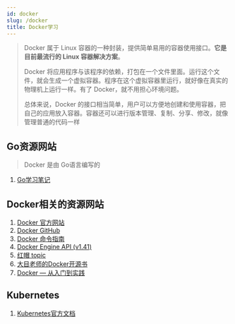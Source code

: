 ```yaml
---
id: docker
slug: /docker
title: Docker学习
---
```


> Docker 属于 Linux 容器的一种封装，提供简单易用的容器使用接口。**它是目前最流行的 Linux 容器解决方案**。
>
> Docker 将应用程序与该程序的依赖，打包在一个文件里面。运行这个文件，就会生成一个虚拟容器。程序在这个虚拟容器里运行，就好像在真实的物理机上运行一样。有了 Docker，就不用担心环境问题。
>
> 总体来说，Docker 的接口相当简单，用户可以方便地创建和使用容器，把自己的应用放入容器。容器还可以进行版本管理、复制、分享、修改，就像管理普通的代码一样

## Go资源网站

> Docker 是由 Go语言编写的

1. [Go学习笔记](https://www.topgoer.com)

## Docker相关的资源网站

1. [Docker 官方网站](https://www.docker.com/)
2. [Docker GitHub](https://github.com/docker/docker)
3. [Docker 命令指南](https://docs.docker.com/engine/reference/run/)
4. [Docker Engine API (v1.41)](https://docs.docker.com/engine/api/v1.41/)
5. [红帽 topic](https://www.redhat.com/zh/topics/)
6. [大目老师的Docker开源书](http://www.itmuch.com/categories/Docker/)
7. [Docker — 从入门到实践](https://docker-practice.github.io/zh-cn/)

## Kubernetes

1. [Kubernetes官方文档](https://kubernetes.io/zh-cn/docs)
